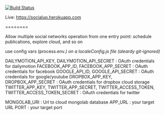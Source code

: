 [![Build Status](https://semaphoreci.com/api/v1/projects/83543cfd-965b-404c-97e5-f33d9d79c284/557613/badge.svg)](https://semaphoreci.com/drhelmut/socialup)

Live: https://socialup.herokuapp.com

========

Allow multiple social networks operation from one entry point: schedule publications, explore cloud, and so on

use config vars (process.env.<VAR>) on a localeConfig.js file (aleardy git-ignored)

DAILYMOTION_API_KEY, DAILYMOTION_API_SECRET : OAuth credentials for dailymotion
FACEBOOK_APP_ID, FACEBOOK_APP_SECRET : OAuth credentials for facebook
GOOGLE_API_ID, GOOGLE_API_SECRET : OAuth credentials for google/youtube
DROPBOX_APP_KEY, DROPBOX_APP_SECRET : OAuth credentials for dropbox cloud storage
TWITTER_APP_KEY, TWITTER_APP_SECRET, TWITTER_ACCESS_TOKEN, TWITTER_ACCESS_TOKEN_SECRET : OAuth credentials for twitter

MONGOLAB_URI : Url to cloud mongolab database
APP_URL : your target URL
PORT : your target port